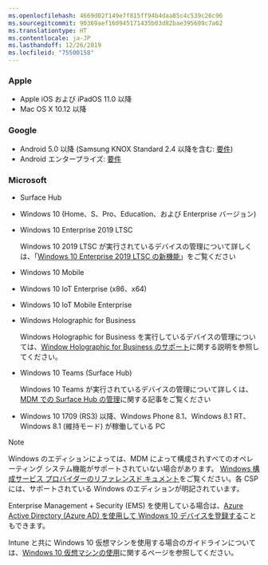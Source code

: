 ```yaml
---
ms.openlocfilehash: 4669d02f149e7f815ff94b4daa85c4c539c26c96
ms.sourcegitcommit: 90369aef160945171435b03d82bae395609c7a62
ms.translationtype: HT
ms.contentlocale: ja-JP
ms.lasthandoff: 12/26/2019
ms.locfileid: "75500158"
---
```



### <a name="apple"></a>Apple
- Apple iOS および iPadOS 11.0 以降
- Mac OS X 10.12 以降

### <a name="google"></a>Google
- Android 5.0 以降 (Samsung KNOX Standard 2.4 以降を含む: [要件](https://www.samsungknox.com/en/knox-platform/supported-devices/2.4+))
- Android エンタープライズ: [要件](https://support.google.com/work/android/topic/9428066)

### <a name="microsoft"></a>Microsoft

- Surface Hub
- Windows 10 (Home、S、Pro、Education、および Enterprise バージョン)
- Windows 10 Enterprise 2019 LTSC

  Windows 10 2019 LTSC が実行されているデバイスの管理について詳しくは、「[Windows 10 Enterprise 2019 LTSC の新機能](https://docs.microsoft.com/windows/whats-new/ltsc/whats-new-windows-10-2019)」をご覧ください
  
- Windows 10 Mobile
- Windows 10 IoT Enterprise (x86、x64)
- Windows 10 IoT Mobile Enterprise
- Windows Holographic for Business

  Windows Holographic for Business を実行しているデバイスの管理については、[Window Holographic for Business のサポート](../fundamentals/windows-holographic-for-business.md)に関する説明を参照してください。

- Windows 10 Teams (Surface Hub)

   Windows 10 Teams が実行されているデバイスの管理について詳しくは、[MDM での Surface Hub の管理](https://docs.microsoft.com/surface-hub/manage-settings-with-mdm-for-surface-hub)に関する記事をご覧ください
- Windows 10 1709 (RS3) 以降、Windows Phone 8.1、Windows 8.1 RT、Windows 8.1 (維持モード) が稼働している PC

> [!NOTE]
> Windows のエディションによっては、MDM によって構成されすべてのオペレーティング システム機能がサポートされていない場合があります。 [Windows 構成サービス プロバイダーのリファレンスド キュメント](https://docs.microsoft.com/windows/configuration/provisioning-packages/how-it-pros-can-use-configuration-service-providers)をご覧ください。各 CSP には、サポートされている Windows のエディションが明記されています。

Enterprise Management + Security (EMS) を使用している場合は、[Azure Active Directory (Azure AD) を使用して Windows 10 デバイスを登録する](/intune/windows-enroll)こともできます。

Intune と共に Windows 10 仮想マシンを使用する場合のガイドラインについては、[Windows 10 仮想マシンの使用](../fundamentals/windows-10-virtual-machines.md)に関するページを参照してください。

